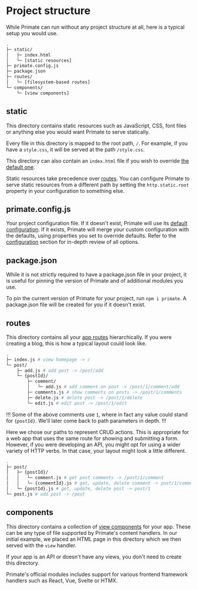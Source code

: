# Project structure

While Primate can run without any project structure at all, here is a typical
setup you would use.

```sh
.
├─ static/
│   ├─ index.html
│   └─ [static resources]
├─ primate.config.js
├─ package.json
├─ routes/
│   └─ [filesystem-based routes]
└─ components/
    └─ [view components]
```

## static

This directory contains static resources such as JavaScript, CSS, font files or
anything else you would want Primate to serve statically.

Every file in this directory is mapped to the root path, `/`. For example, if
you have a `style.css`, it will be served at the path `/style.css`.

This directory can also contain an `index.html` file if you wish to override
[the default one][default-index].

Static resources take precedence over [routes][routing]. You can configure 
Primate to serve static resources from a different path by setting the
`http.static.root` property in your configuration to something else.

## primate.config.js

Your project configuration file. If it doesn't exist, Primate will use
its [default configuration][default-config]. If it exists, Primate will merge
your custom configuration with the defaults, using properties you set to
override defaults. Refer to the [configuration](/guide/configuration) section
for in-depth review of all options.

## package.json

While it is not strictly required to have a package.json file in your project,
it is useful for pinning the version of Primate and of additional modules you
use.

To pin the current version of Primate for your project, run `npm i primate`. A
package.json file will be created for you if it doesn't exist.

## routes

This directory contains all your [app routes][routing] hierarchically. If you
were creating a blog, this is how a typical layout could look like.

```sh file=routes (web app)
.
├─ index.js # view homepage -> /
└─ post/
    ├─ add.js # add post -> /post/add
    └─ {postId}/
        ├─ comment/
        │   └─ add.js # add comment on post -> /post/1/comment/add
        ├─ comments.js # show comments on posts -> /post/1/comments
        ├─ delete.js # delete post -> /post/1/delete
        └─ edit.js # edit post -> /post/1/edit
```

!!!
Some of the above comments use `1`, where in fact any value could stand for
`{postId}`. We'll later come back to path parameters in depth.
!!!

Here we chose our paths to represent CRUD actions. This is appropriate for a
web app that uses the same route for showing and submitting a form. However, if
you were developing an API, you might opt for using a wider variety of HTTP
verbs. In that case, your layout might look a little different.

```sh file=routes (API)
.
├─ post/
│   ├─ {postId}/
│   │   └─ comment.js # get post comments -> /post/1/comment
│   │   └─ {commentId}.js # get, update, delete comment -> post/1/comment/2
│   └─ {postId}.js # get, update, delete post -> post/1
└─ post.js # add post -> /post
```

## components

This directory contains a collection of [view components][components] for your
app. These can be any type of file supported by Primate's content handlers. In
our initial example, we placed an HTML page in this directory which we then
served with the `view` handler.

If your app is an API or doesn't have any views, you don't need to create this
directory.

Primate's official modules includes support for various frontend framework
handlers such as React, Vue, Svelte or HTMX.

[routing]: /guide/routing
[components]: /guide/components
[default-config]:
https://github.com/primatejs/primate/blob/master/packages/primate/src/defaults/primate.config.js
[default-index]:
https://github.com/primatejs/primate/blob/master/packages/primate/src/defaults/index.html

